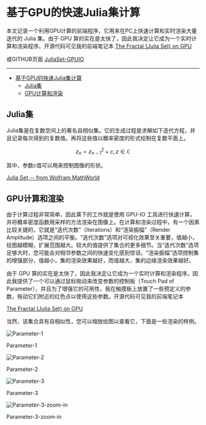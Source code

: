 # 基于GPU的快速Julia集计算

本文记录一个利用GPU计算的前端程序，它用来在PC上快速计算和实时渲染大量迭代的 Julia 集。由于 GPU 算的实在是太快了，因此我决定让它成为一个实时计算和渲染程序。开源代码可见我的前端笔记本
[The Fractal (Julia Set) on GPU](https://observablehq.com/@listenzcc/the-fractal-julia-set-on-gpu "The Fractal (Julia Set) on GPU")

或GITHUB页面
[JuliaSet-GPUIO](https://listenzcc.github.io/JuliaSet-GPUIO/ "JuliaSet-GPUIO")

---
- [基于GPU的快速Julia集计算](#基于gpu的快速julia集计算)
  - [Julia集](#julia集)
  - [GPU计算和渲染](#gpu计算和渲染)


## Julia集

Julia集是在复数空间上的著名自相似集。它的生成过程是求解如下迭代方程，并且记录每次得到的复数值。再将这些值以概率密度的形式绘制在复数平面上。

$$
z_n = z_{n-1}^2 + c, z \in \mathbb{C}
$$

其中，参数$c$值可以用来控制图像的形状。

[Julia Set -- from Wolfram MathWorld](https://mathworld.wolfram.com/JuliaSet.html "Julia Set -- from Wolfram MathWorld")

## GPU计算和渲染

由于计算过程非常简单，因此乘下的工作就是使用 GPU-IO 工具进行快速计算，并将概率密度函数用采样的方法渲染在图像上。在计算和渲染过程中，有一个因素比较关键的，它就是“迭代次数”（Iterations）和“渲染振幅”（Render Amplitude）选项之间的平衡。“迭代次数”选项对可视化效果至关重要，值越小，绘图越模糊，扩展范围越大。较大的值提供了集合的更多细节。当“迭代次数”选项足够大时，您可能会对相邻参数之间的快速变化感到惊讶。“渲染振幅”选项控制集的增强部分，值越小，集的渲染效果越好，而值越大，集的边缘渲染效果越好。

由于 GPU 算的实在是太快了，因此我决定让它成为一个实时计算和渲染程序。因此我提供了一个可以通过鼠标拖动来改变参数的控制板（Touch Pad of Parameter），并且为了增强它的可用性，我在触摸板上放置了一些预定义的参数，拖动它们附近的红色点以使用这些参数。开源代码可见我的前端笔记本

[The Fractal (Julia Set) on GPU](https://observablehq.com/@listenzcc/the-fractal-julia-set-on-gpu "The Fractal (Julia Set) on GPU")

当然，该集合具有自相似性，您可以缩放绘图以查看它，下面是一些渲染的样例。

![Parameter-1](%E5%9F%BA%E4%BA%8EGPU%E7%9A%84%E5%BF%AB%E9%80%9FJulia%E9%9B%86%E8%AE%A1%E7%AE%97%2058891340d9f74340af8d3c007c1aa71a/Untitled.png)

Parameter-1

![Parameter-2](%E5%9F%BA%E4%BA%8EGPU%E7%9A%84%E5%BF%AB%E9%80%9FJulia%E9%9B%86%E8%AE%A1%E7%AE%97%2058891340d9f74340af8d3c007c1aa71a/Untitled%201.png)

Parameter-2

![Parameter-3](%E5%9F%BA%E4%BA%8EGPU%E7%9A%84%E5%BF%AB%E9%80%9FJulia%E9%9B%86%E8%AE%A1%E7%AE%97%2058891340d9f74340af8d3c007c1aa71a/Untitled%202.png)

Parameter-3

![Parameter-3-zoom-in](%E5%9F%BA%E4%BA%8EGPU%E7%9A%84%E5%BF%AB%E9%80%9FJulia%E9%9B%86%E8%AE%A1%E7%AE%97%2058891340d9f74340af8d3c007c1aa71a/Untitled%203.png)

Parameter-3-zoom-in